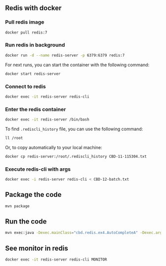 ## Redis with docker

### Pull redis image
```bash
docker pull redis:7
```

### Run redis in background
```bash
docker run -d --name redis-server -p 6379:6379 redis:7
```

For next runs, you can start the container with the following command:
```bash
docker start redis-server
```

### Connect to redis
```bash
docker exec -it redis-server redis-cli
```

### Enter the redis container
```bash
docker exec -it redis-server /bin/bash
```

To find `.rediscli_history` file, you can use the following command:
```bash
ll /root
```

Or, to copy automatically to your local machine:
```bash
docker cp redis-server:/root/.rediscli_history CBD-11-115304.txt
```


### Execute redis-cli with args
```bash
docker exec -i redis-server redis-cli < CBD-12-batch.txt
```

## Package the code
```bash
mvn package
```

## Run the code
```bash
mvn exec:java -Dexec.mainClass="cbd.redis.ex4.AutoCompleteA" -Dexec.args="nomes-pt-2021.csv"
```

## See monitor in redis
```bash
docker exec -it redis-server redis-cli MONITOR
```